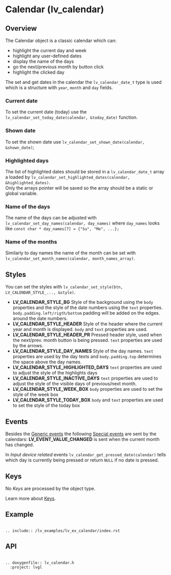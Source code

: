 # Calendar (lv_calendar)

## Overview

The Calendar object is a classic calendar which can:
- highlight the current day and week
- highlight any user-defined dates
- display the name of the days
- go the next/previous month by button click
- highlight the clicked day

The set and get dates in the calendar the `lv_calendar_date_t` type is used which is a structure with `year`, `month` and `day` fields.

### Current date
To set the current date (today) use the `lv_calendar_set_today_date(calendar, &today_date)` function.

### Shown date
To set the shown date use `lv_calendar_set_shown_date(calendar, &shown_date)`;

### Highlighted days
The list of highlighted dates should be stored in a `lv_calendar_date_t` array a loaded by `lv_calendar_set_highlighted_dates(calendar, &highlighted_dates)`.  
Only the arrays pointer will be saved so the array should be a static or global variable. 

### Name of the days
The name of the days can be adjusted with `lv_calendar_set_day_names(calendar, day_names)` where `day_names` looks like `const char * day_names[7] = {"Su", "Mo", ...};`

### Name of the months
Similarly to day names the name of the month can be set with `lv_calendar_set_month_names(calendar, month_names_array)`.

## Styles
You can set the styles with `lv_calendar_set_style(btn, LV_CALENDAR_STYLE_..., &style)`. 

- **LV_CALENDAR_STYLE_BG** Style of the background using the `body` properties and the style of the date numbers using the `text` properties. `body.padding.left/rigth/bottom` padding will be added on the edges. around the date numbers. 
- **LV_CALENDAR_STYLE_HEADER** Style of the header where the current year and month is displayed. `body` and `text` properties are used.
- **LV_CALENDAR_STYLE_HEADER_PR** Pressed header style, used when the next/prev. month button is being pressed. `text` properties are used by the arrows.
- **LV_CALENDAR_STYLE_DAY_NAMES** Style of the day names. `text` properties are used by the day texts and `body.padding.top` determines the space above the day names.
- **LV_CALENDAR_STYLE_HIGHLIGHTED_DAYS** `text` properties are used to adjust the style of the highlights days
- **LV_CALENDAR_STYLE_INACTIVE_DAYS** `text` properties are used to adjust the style of the visible days of previous/next month.
- **LV_CALENDAR_STYLE_WEEK_BOX** `body` properties are used to set the style of the week box
- **LV_CALENDAR_STYLE_TODAY_BOX** `body` and `text` properties are used to set the style of the today box

## Events
Besides the [Generic events](/overview/event.html#generic-events) the following [Special events](/overview/event.html#special-events) are sent by the calendars:
**LV_EVENT_VALUE_CHANGED** is sent when the current month has changed.

In *Input device related* events `lv_calendar_get_pressed_date(calendar)` tells which day is currently being pressed or return `NULL` if no date is pressed.

## Keys
No *Keys* are processed by the object type.

Learn more about [Keys](/overview/indev).


## Example

```eval_rst

.. include:: /lv_examples/lv_ex_calendar/index.rst

```

## API 

```eval_rst

.. doxygenfile:: lv_calendar.h
  :project: lvgl
        
```
